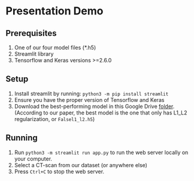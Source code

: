 # Presentation Demo

## Prerequisites

1. One of our four model files (\*.h5)
2. Streamlit library
3. Tensorflow and Keras versions >=2.6.0

## Setup

1. Install streamlit by running: `python3 -m pip install streamlit`
2. Ensure you have the proper version of Tensorflow and Keras
3. Download the best-performing model in this Google Drive [folder](https://drive.google.com/drive/folders/1lgG4LkhwK06ysk9o09jS8ABqopvbBQYz). (According to our paper, the best model is the one that only has L1_L2 regularization, or `Falsel1_l2.h5`)

## Running

1. Run `python3 -m streamlit run app.py` to run the web server locally on your computer.
2. Select a CT-scan from our dataset (or anywhere else)
3. Press `Ctrl+C` to stop the web server.
